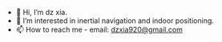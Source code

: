 - 👋 Hi, I’m dz xia.
- 👀 I’m interested in inertial navigation and indoor positioning.
- 📫 How to reach me - email: dzxia920@gmail.com

<!---
dzxia920/dzxia920 is a ✨ special ✨ repository because its `README.md` (this file) appears on your GitHub profile.
You can click the Preview link to take a look at your changes.
--->
